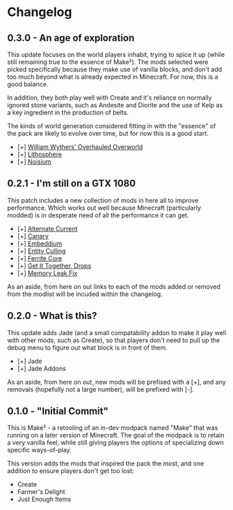 # Changelog

## 0.3.0 - An age of exploration
This update focuses on the world players inhabit, trying to spice it up (while
still remaining true to the essence of Make²). The mods selected were picked
specifically because they make use of vanilla blocks, and don't add too much
beyond what is already expected in Minecraft. For now, this is a good balance.

In addition, they both play well with Create and it's reliance on normally
ignored stone variants, such as Andesite and Diorite and the use of Kelp as a
key ingredient in the production of belts.

The kinds of world generation considered fitting in with the "essence" of the
pack are likely to evolve over time, but for now this is a good start.

* [+] [William Wythers' Overhauled Overworld](https://modrinth.com/mod/wwoo)
* [+] [Lithosphere](https://modrinth.com/datapack/lithosphere)
* [+] [Noisium](https://modrinth.com/mod/noisium)


## 0.2.1 - I'm still on a GTX 1080
This patch includes a new collection of mods in here all to improve performance.
Which works out well because Minecraft (particularly modded) is in desperate
need of all the performance it can get.

* [+] [Alternate Current](https://modrinth.com/mod/alternate-current)
* [+] [Canary](https://modrinth.com/mod/canary)
* [+] [Embeddium](https://modrinth.com/mod/embeddium)
* [+] [Entity Culling](https://modrinth.com/mod/entityculling)
* [+] [Ferrite Core](https://modrinth.com/mod/ferrite-core)
* [+] [Get It Together, Drops](https://modrinth.com/mod/get-it-together-drops)
* [+] [Memory Leak Fix](https://modrinth.com/mod/memoryleakfix)

As an aside, from here on out links to each of the mods added or removed from
the modlist will be incuded within the changelog.


## 0.2.0 - What is this?
This update adds Jade (and a small compatability addon to make it play well
with other mods, such as Create), so that players don't need to pull up the
debug menu to figure out what block is in front of them.

* [+] Jade
* [+] Jade Addons

As an aside, from here on out, new mods will be prefixed with a [+], and any
removals (hopefully not a large number), will be prefixed with [-].


## 0.1.0 - "Initial Commit"
This is Make² - a retooling of an in-dev modpack named "Make" that was running
on a later version of Minecraft. The goal of the modpack is to retain a very
vanilla feel, while still giving players the options of specializing down
specific ways-of-play.

This version adds the mods that inspired the pack the most, and one addition to
ensure players don't get too lost:

* Create
* Farmer's Delight
* Just Enough Items
